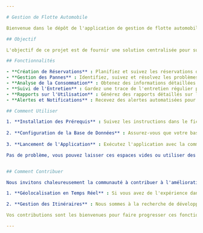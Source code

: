 ```yaml
---

# Gestion de Flotte Automobile

Bienvenue dans le dépôt de l'application de gestion de flotte automobile, un projet captivant qui vise à simplifier et optimiser la gestion des véhicules.

## Objectif

L'objectif de ce projet est de fournir une solution centralisée pour suivre, analyser et gérer efficacement une flotte de véhicules. De la création de réservations à la surveillance des pannes, notre application offre une suite complète d'outils pour faciliter la vie des gestionnaires de flotte.

## Fonctionnalités

- **Création de Réservations** : Planifiez et suivez les réservations de véhicules.
- **Gestion des Pannes** : Identifiez, suivez et résolvez les problèmes mécaniques rapidement.
- **Analyse de la Consommation** : Obtenez des informations détaillées sur la consommation de carburant.
- **Suivi de l'Entretien** : Gardez une trace de l'entretien régulier pour assurer des performances optimales.
- **Rapports sur l'Utilisation** : Générez des rapports détaillés sur l'utilisation des véhicules.
- **Alertes et Notifications** : Recevez des alertes automatisées pour les rappels d'entretien et les échéances de réservation.

## Comment Utiliser

1. **Installation des Prérequis** : Suivez les instructions dans le fichier INSTALL.md pour installer toutes les dépendances nécessaires.
   
2. **Configuration de la Base de Données** : Assurez-vous que votre base de données est correctement configurée en suivant les indications du fichier settings.py.
   
3. **Lancement de l'Application** : Exécutez l'application avec la commande py manage.py runserver.

Pas de problème, vous pouvez laisser ces espaces vides ou utiliser des formulations plus générales, comme "Vos contributions sont les bienvenues pour améliorer ces fonctionnalités". L'essentiel est d'exprimer l'ouverture à la contribution et d'encourager l'engagement de la communauté. Voici une version révisée :


## Comment Contribuer

Nous invitons chaleureusement la communauté à contribuer à l'amélioration de ces fonctionnalités cruciales :

1. **Géolocalisation en Temps Réel** : Si vous avez de l'expérience dans l'intégration de services de géolocalisation en temps réel, votre expertise est précieuse. Contribuez à rendre notre application plus robuste.

2. **Gestion des Itinéraires** : Nous sommes à la recherche de développeurs passionnés par la logistique et la planification d'itinéraires. Apportez votre contribution pour améliorer notre système de gestion des itinéraires.

Vos contributions sont les bienvenues pour faire progresser ces fonctionnalités et enrichir l'expérience de gestion de flotte pour tous les utilisateurs.

---
```



